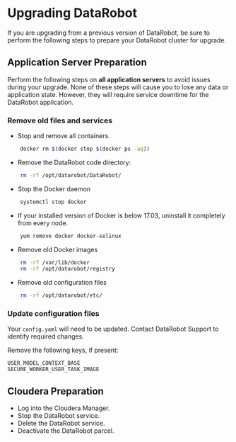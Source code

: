 # Upgrading DataRobot
If you are upgrading from a previous version of DataRobot, be sure to perform the following steps to prepare your DataRobot cluster for upgrade.

## Application Server Preparation

Perform the following steps on **all application servers** to avoid issues during your upgrade.
None of these steps will cause you to lose any data or application state.
However, they will require service downtime for the DataRobot application.

### Remove old files and services

* Stop and remove all containers.
```bash
    docker rm $(docker stop $(docker ps -aq))
```
* Remove the DataRobot code directory:
```bash
    rm -rf /opt/datarobot/DataRobot/
```
* Stop the Docker daemon
```bash
    systemctl stop docker
```
* If your installed version of Docker is below 17.03, uninstall it completely from every node.
```bash
    yum remove docker docker-selinux
```
* Remove old Docker images
```bash
    rm -rf /var/lib/docker
    rm -rf /opt/datarobot/registry
```
* Remove old configuration files
```bash
    rm -rf /opt/datarobot/etc/
```

### Update configuration files

Your `config.yaml` will need to be updated.
Contact DataRobot Support to identify required changes.

Remove the following keys, if present:

    USER_MODEL_CONTEXT_BASE
    SECURE_WORKER_USER_TASK_IMAGE


## Cloudera Preparation

* Log into the Cloudera Manager.
* Stop the DataRobot service.
* Delete the DataRobot service.
* Deactivate the DataRobot parcel.
